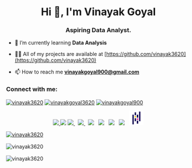 <h1 align="center">Hi 👋, I'm Vinayak Goyal</h1>
<h3 align="center">Aspiring Data Analyst.</h3>


- 🌱 I’m currently learning **Data Analysis**

- 👨‍💻 All of my projects are available at [https://github.com/vinayak3620](https://github.com/vinayak3620)

- 📫 How to reach me **vinayakgoyal900@gmail.com**

<h3 align="left">Connect with me:</h3>
<p align="left">
<a href="https://linkedin.com/in/vinayak3620" target="blank"><img align="center" src="https://raw.githubusercontent.com/rahuldkjain/github-profile-readme-generator/master/src/images/icons/Social/linked-in-alt.svg" alt="vinayak3620" height="30" width="40" /></a>
<a href="https://kaggle.com/vinayakgoyal3620" target="blank"><img align="center" src="https://raw.githubusercontent.com/rahuldkjain/github-profile-readme-generator/master/src/images/icons/Social/kaggle.svg" alt="vinayakgoyal3620" height="30" width="40" /></a>
<a href="https://www.hackerrank.com/vinayakgoyal900" target="blank"><img align="center" src="https://raw.githubusercontent.com/rahuldkjain/github-profile-readme-generator/master/src/images/icons/Social/hackerrank.svg" alt="vinayakgoyal900" height="30" width="40" /></a>
</p>

<p align="center">  
    <a href="https://www.python.org" target="_blank"> <img src="https://img.icons8.com/color/48/000000/python.png"/> </a> 
    <a href="https://www.tableau.com/" target="_blank"> <img src="https://img.icons8.com/color/48/000000/tableau-software.png"/></a> 
    <a style="padding-right:8px;" href="https://www.mysql.com/" target="_blank"> <img src="https://img.icons8.com/fluent/50/000000/mysql-logo.png"/> </a>
    <a style="padding-right:8px;" href="https://www.microsoft.com/en-in/microsoft-365/excel" target="_blank"><img src="https://img.icons8.com/fluency/48/000000/microsoft-excel-2019.png"/> </a>
    <a style="padding-right:8px;" href="https://www.microsoft.com/en-us/microsoft-365/powerpoint" target="_blank"> <img src="https://img.icons8.com/color/48/000000/microsoft-powerpoint-2019--v1.png"/></a>
    <a style="padding-right:8px;" href="https://www.microsoft.com/en-us/microsoft-365/word" target="_blank"> <img src="https://img.icons8.com/ios-filled/50/000000/ms-word.png"/></a>
    <a style="padding-right:8px;" href="https://www.google.com/sheets/about/" target="_blank"> <img src="https://img.icons8.com/color/48/000000/google-sheets.png"/></a>
    <a style="padding-right:8px;" href="https://www.microsoft.com/en-in/sql-server/sql-server-downloads" target="_blank"> <img src="https://img.icons8.com/color/48/000000/microsoft-sql-server.png"/></a>
    <a href="https://pandas.pydata.org/" target="_blank" rel="noreferrer"> <img src="https://raw.githubusercontent.com/devicons/devicon/2ae2a900d2f041da66e950e4d48052658d850630/icons/pandas/pandas-original.svg" alt="pandas" width="40" height="40"/> </a> 
    
 <p align="left"> <a href="https://github.com/ryo-ma/github-profile-trophy"><img src="https://github-profile-trophy.vercel.app/?username=vinayak3620" alt="vinayak3620" /></a> </p>

<p><img align="center" src="https://github-readme-stats.vercel.app/api/top-langs?username=vinayak3620&show_icons=true&locale=en&layout=compact" alt="vinayak3620" /></p>

<p><img align="center" src="https://github-readme-streak-stats.herokuapp.com/?user=vinayak3620&" alt="vinayak3620" /></p>


